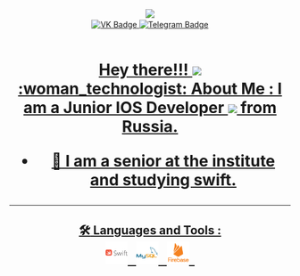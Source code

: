 
<div id="header" align="center">
  <img src="https://media.giphy.com/media/M9gbBd9nbDrOTu1Mqx/giphy.gif" width="100"/>
</div>

<div id="header" align="center" id="badges">
  <a href="https://vk.com/vanga0">
  <img src="https://img.shields.io/badge/vk-blue?logo=vk&logoColor=white&style=for-the-badge" alt="VK Badge"/>
  <a href="https://t.me/Vagan98">
  <img src="https://img.shields.io/badge/telegram-blue?logo=telegram&logoColor=white&style=for-the-badge" alt="Telegram Badge"/>
  <div>
  <img src="https://komarev.com/ghpvc/?username=Vanga0&style=flat-square&color=blue" alt=""/>
</div>
<h1> <div id="header" align="center" >
  Hey there!!!
  <img src="https://media.giphy.com/media/hvRJCLFzcasrR4ia7z/giphy.gif" width="30px"/>
  </div>
 :woman_technologist: About Me :
   I am a Junior IOS Developer <img src="https://media.giphy.com/media/WUlplcMpOCEmTGBtBW/giphy.gif" width="30"> from Russia. 
 
- :telescope: I am a senior at the institute and studying swift.

---
  :hammer_and_wrench: Languages and Tools : 
    <div> 
    <img src= "https://github.com/devicons/devicon/blob/master/icons/swift/swift-original-wordmark.svg" title="Swift" alt="Swift" width="40" height="40" /> &nbsp;
    <img src= "https://github.com/devicons/devicon/blob/master/icons/mysql/mysql-original-wordmark.svg" title="SQL" alt="SQL" width="40" height="40" /> &nbsp;
    <img src= "https://github.com/devicons/devicon/blob/master/icons/firebase/firebase-plain-wordmark.svg" title="Firebase" alt="Firebase" width="40" height="40" /> &nbsp;
    </div>
---
    
                                                                                                                                               

